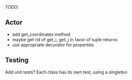 TODO:

Actor
-----
- add get_coordinates method
- maybe get rid of get_i, get_j in favor of tuple returns
- use appropriate decorator for properties



Testing
-------
Add unit tests?
Each class has its own test, using a singleton
